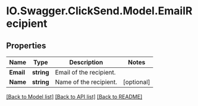 # IO.Swagger.ClickSend.Model.EmailRecipient
## Properties

Name | Type | Description | Notes
------------ | ------------- | ------------- | -------------
**Email** | **string** | Email of the recipient. | 
**Name** | **string** | Name of the recipient. | [optional] 

[[Back to Model list]](../README.md#documentation-for-models) [[Back to API list]](../README.md#documentation-for-api-endpoints) [[Back to README]](../README.md)

